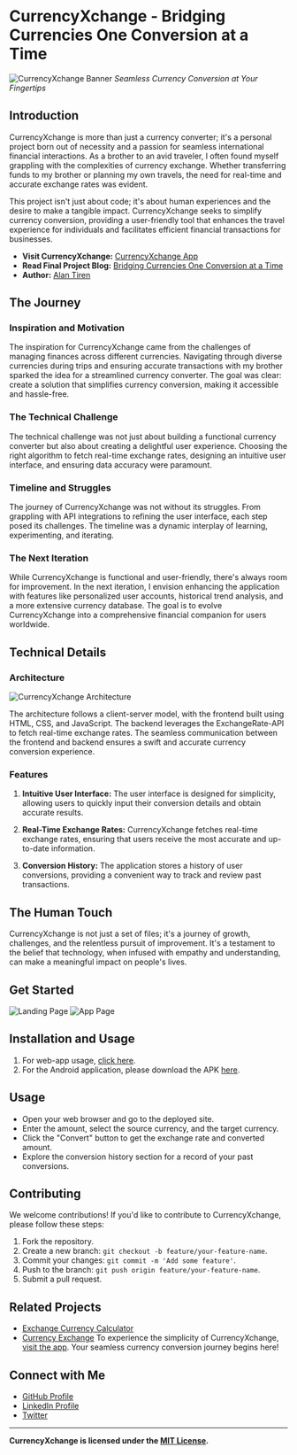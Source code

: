 # CurrencyXchange - Bridging Currencies One Conversion at a Time

![CurrencyXchange Banner](./images/coverimage.png)
*Seamless Currency Conversion at Your Fingertips*

## Introduction

CurrencyXchange is more than just a currency converter; it's a personal project born out of necessity and a passion for seamless international financial interactions. As a brother to an avid traveler, I often found myself grappling with the complexities of currency exchange. Whether transferring funds to my brother or planning my own travels, the need for real-time and accurate exchange rates was evident.

This project isn't just about code; it's about human experiences and the desire to make a tangible impact. CurrencyXchange seeks to simplify currency conversion, providing a user-friendly tool that enhances the travel experience for individuals and facilitates efficient financial transactions for businesses.

- **Visit CurrencyXchange:** [CurrencyXchange App](https://alantiren.github.io/CurrencyXchange/)
- **Read Final Project Blog:** [Bridging Currencies One Conversion at a Time](https://medium.com/@alantiren76/currencyxchange-bridging-currencies-one-conversion-at-a-time-9ed039aa3900)
- **Author:** [Alan Tiren](https://www.linkedin.com/in/alan-tiren-b59701164/)

## The Journey

### Inspiration and Motivation

The inspiration for CurrencyXchange came from the challenges of managing finances across different currencies. Navigating through diverse currencies during trips and ensuring accurate transactions with my brother sparked the idea for a streamlined currency converter. The goal was clear: create a solution that simplifies currency conversion, making it accessible and hassle-free.

### The Technical Challenge

The technical challenge was not just about building a functional currency converter but also about creating a delightful user experience. Choosing the right algorithm to fetch real-time exchange rates, designing an intuitive user interface, and ensuring data accuracy were paramount.

### Timeline and Struggles

The journey of CurrencyXchange was not without its struggles. From grappling with API integrations to refining the user interface, each step posed its challenges. The timeline was a dynamic interplay of learning, experimenting, and iterating.

### The Next Iteration

While CurrencyXchange is functional and user-friendly, there's always room for improvement. In the next iteration, I envision enhancing the application with features like personalized user accounts, historical trend analysis, and a more extensive currency database. The goal is to evolve CurrencyXchange into a comprehensive financial companion for users worldwide.

## Technical Details

### Architecture

![CurrencyXchange Architecture](./images/architecture.jpg)

The architecture follows a client-server model, with the frontend built using HTML, CSS, and JavaScript. The backend leverages the ExchangeRate-API to fetch real-time exchange rates. The seamless communication between the frontend and backend ensures a swift and accurate currency conversion experience.

### Features

1. **Intuitive User Interface:** The user interface is designed for simplicity, allowing users to quickly input their conversion details and obtain accurate results.

2. **Real-Time Exchange Rates:** CurrencyXchange fetches real-time exchange rates, ensuring that users receive the most accurate and up-to-date information.

3. **Conversion History:** The application stores a history of user conversions, providing a convenient way to track and review past transactions.

## The Human Touch

CurrencyXchange is not just a set of files; it's a journey of growth, challenges, and the relentless pursuit of improvement. It's a testament to the belief that technology, when infused with empathy and understanding, can make a meaningful impact on people's lives.

## Get Started

![Landing Page](./images/mainpage.jpeg)
![App Page](./images/sitepage.jpeg)

## Installation and Usage
1. For web-app usage, [click here](https://alantiren.github.io/CurrencyXchange/).
2. For the Android application, please download the APK [here](https://www.webintoapp.com/store/183759).

## Usage
- Open your web browser and go to the deployed site.
- Enter the amount, select the source currency, and the target currency.
- Click the "Convert" button to get the exchange rate and converted amount.
- Explore the conversion history section for a record of your past conversions.

## Contributing
We welcome contributions! If you'd like to contribute to CurrencyXchange, please follow these steps:
1. Fork the repository.
2. Create a new branch: `git checkout -b feature/your-feature-name`.
3. Commit your changes: `git commit -m 'Add some feature'`.
4. Push to the branch: `git push origin feature/your-feature-name`.
5. Submit a pull request.

## Related Projects
- [Exchange Currency Calculator](https://github.com/VladimirSaenko/Exchange-Currency-Calculator)
- [Currency Exchange](https://github.com/Subhadip7/Currency-Exchange)
To experience the simplicity of CurrencyXchange, [visit the app](https://alantiren.github.io/CurrencyXchange/). Your seamless currency conversion journey begins here!

## Connect with Me

- [GitHub Profile](https://github.com/alantiren)
- [LinkedIn Profile](https://www.linkedin.com/in/alan-tiren-b59701164/)
- [Twitter](https://twitter.com/k3mbo1)

---

**CurrencyXchange is licensed under the [MIT License](LICENSE).**
